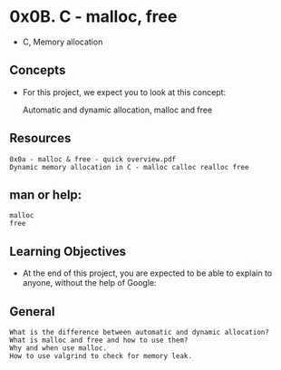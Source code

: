 # 0x0B. C - malloc, free
- C, Memory allocation

## Concepts
- For this project, we expect you to look at this concept:

	Automatic and dynamic allocation, malloc and free

## Resources
	0x0a - malloc & free - quick overview.pdf
	Dynamic memory allocation in C - malloc calloc realloc free

## man or help:
	malloc
	free

## Learning Objectives
- At the end of this project, you are expected to be able to explain to anyone, without the help of Google:

## General
	What is the difference between automatic and dynamic allocation?
	What is malloc and free and how to use them?
	Why and when use malloc.
	How to use valgrind to check for memory leak.
